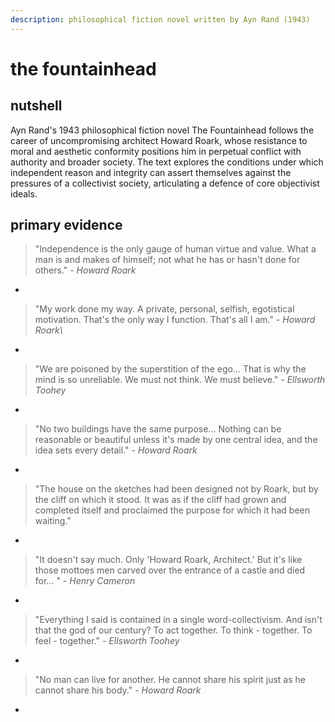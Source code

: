 ```yaml
---
description: philosophical fiction novel written by Ayn Rand (1943)
---
```


# the fountainhead

## nutshell

Ayn Rand's 1943 philosophical fiction novel The Fountainhead follows the career of uncompromising architect Howard Roark, whose resistance to moral and aesthetic conformity positions him in perpetual conflict with authority and broader society. The text explores the conditions under which independent reason and integrity can assert themselves against the pressures of a collectivist society, articulating a defence of core objectivist ideals.

## primary evidence

> "Independence is the only gauge of human virtue and value. What a man is and makes of himself; not what he has or hasn't done for others." _- Howard Roark_

*

> "My work done my way. A private, personal, selfish, egotistical motivation. That's the only way I function. That's all I am."   _- Howard Roark\\_

*

> "We are poisoned by the superstition of the ego… That is why the mind is so unreliable. We must not think. We must believe."   _- Ellsworth Toohey_

*

> "No two buildings have the same purpose... Nothing can be reasonable or beautiful unless it's made by one central idea, and the idea sets every detail."   _- Howard Roark_

*

> "The house on the sketches had been designed not by Roark, but by the cliff on which it stood. It was as if the cliff had grown and completed itself and proclaimed the purpose for which it had been waiting."

*

> "It doesn't say much. Only 'Howard Roark, Architect.' But it's like those mottoes men carved over the entrance of a castle and died for… "   _- Henry Cameron_

*

> "Everything I said is contained in a single word-collectivism. And isn't that the god of our century? To act together. To think - together. To feel - together."   _- Ellsworth Toohey_

*

> "No man can live for another. He cannot share his spirit just as he cannot share his body."   _- Howard Roark_

*
